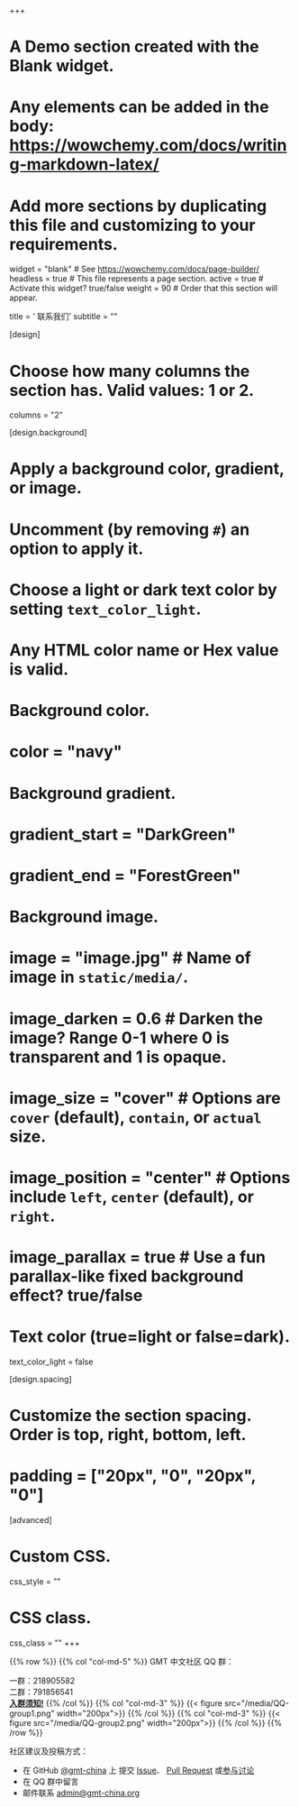 +++
# A Demo section created with the Blank widget.
# Any elements can be added in the body: https://wowchemy.com/docs/writing-markdown-latex/
# Add more sections by duplicating this file and customizing to your requirements.

widget = "blank"  # See https://wowchemy.com/docs/page-builder/
headless = true  # This file represents a page section.
active = true  # Activate this widget? true/false
weight = 90  # Order that this section will appear.

title = '<i class="fas fa-envelope"></i> 联系我们'
subtitle = ""

[design]
  # Choose how many columns the section has. Valid values: 1 or 2.
  columns = "2"

[design.background]
  # Apply a background color, gradient, or image.
  #   Uncomment (by removing `#`) an option to apply it.
  #   Choose a light or dark text color by setting `text_color_light`.
  #   Any HTML color name or Hex value is valid.

  # Background color.
  # color = "navy"

  # Background gradient.
  # gradient_start = "DarkGreen"
  # gradient_end = "ForestGreen"

  # Background image.
  # image = "image.jpg"  # Name of image in `static/media/`.
  # image_darken = 0.6  # Darken the image? Range 0-1 where 0 is transparent and 1 is opaque.
  # image_size = "cover"  #  Options are `cover` (default), `contain`, or `actual` size.
  # image_position = "center"  # Options include `left`, `center` (default), or `right`.
  # image_parallax = true  # Use a fun parallax-like fixed background effect? true/false

  # Text color (true=light or false=dark).
  text_color_light = false

[design.spacing]
  # Customize the section spacing. Order is top, right, bottom, left.
  # padding = ["20px", "0", "20px", "0"]

[advanced]
 # Custom CSS.
 css_style = ""

 # CSS class.
 css_class = ""
+++

{{% row %}}
{{% col "col-md-5" %}}
GMT 中文社区 QQ 群：

<i class="fab fa-qq"></i> 一群：218905582
<br>
<i class="fab fa-qq"></i> 二群：791856541
<br>
[**入群须知!**](/blog/community-guide/)
{{% /col %}}
{{% col "col-md-3" %}}
{{< figure src="/media/QQ-group1.png" width="200px">}}
{{% /col %}}
{{% col "col-md-3" %}}
{{< figure src="/media/QQ-group2.png" width="200px">}}
{{% /col %}}
{{% /row %}}

社区建议及投稿方式：

- 在 GitHub <i class="fab fa-github"></i> [@gmt-china](https://github.com/gmt-china) 上
  提交 [Issue](https://github.com/gmt-china/gmt-china.org/issues)、
  [Pull Request](https://github.com/gmt-china/gmt-china.org/pulls)
  或[参与讨论](https://github.com/gmt-china/gmt-china.org/discussions)
- 在 QQ 群中留言
- 邮件联系 <i class="fas fa-envelope"></i> [admin@gmt-china.org](mailto:admin@gmt-china.org)

